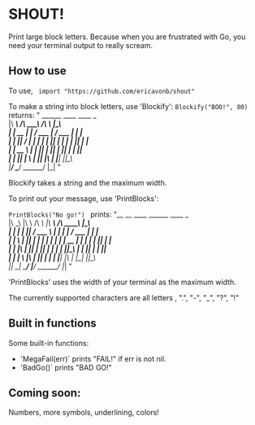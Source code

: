 # SHOUT!
Print large block letters. Because when you are frustrated with Go, you need your terminal output to really scream.

## How to use
To use,
`` import "https://github.com/ericavonb/shout"``

To make a string into block letters, use 'Blockify':
``Blockify("BOO!", 80)``
returns:
" ______       ____       ____     _     
|\ _____\   /\ ____\   /\ ____\  |\_\   
| |  __  | | /  ___  \| /  ___  \| | |  
| | |_\| / | | | | | || | | | | || | |  
| |  __  \ | | |_| | || | |_| | | \|_|  
| | |_\| | \ | |__\| |\ | |__\| ||\_\   
 \|______/   \______/   \______/  \|_|  "
 
 Blockify takes a string and the maximum width.
 
 To print out your message, use 'PrintBlocks':
 
 ``PrintBlocks("No go!") ``
 prints:
 "__    __     ____             ______       ____     _    
|\ _\ |\ \  /\ ____\          |\ _____\   /\ ____\  |\_\   
| |  \| | || /  ___  \        | |  ____| | /  ___  \| | |  
| |   \ | || | | | | |        | | |  __  | | | | | || | |  
| | |\ \| || | |_| | |        | | |_|\_\ | | |_| | | \|_|  
| | | \   |\ | |__\| |        | | |__\| |\ | |__\| ||\_\   
 \|_|  \__|  \______/          \|______/   \______/  \|_|  "

'PrintBlocks' uses the width of your terminal as the maximum width.

The currently supported characters are all letters , ".", "-", "_", "?", "!"

## Built in functions
Some built-in functions:
- 'MegaFail(err)` prints "FAIL!" if err is not nil.
- 'BadGo()` prints "BAD GO!"


## Coming soon:
Numbers, more symbols, underlining, colors!	
	
